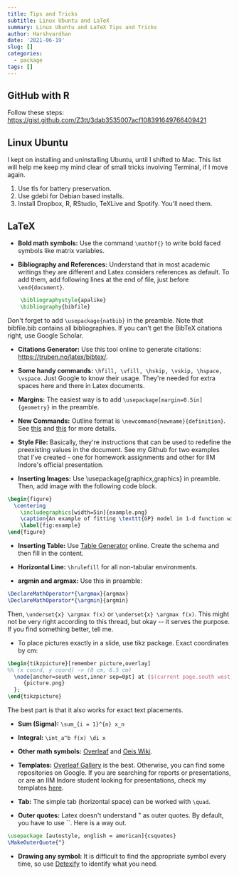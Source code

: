 ```yaml
---
title: Tips and Tricks
subtitle: Linux Ubuntu and LaTeX
summary: Linux Ubuntu and LaTeX Tips and Tricks
author: Harshvardhan
date: '2021-06-19'
slug: []
categories:
  - package
tags: []
---
```


## GitHub with R

Follow these steps: <https://gist.github.com/Z3tt/3dab3535007acf108391649766409421>

## Linux Ubuntu

I kept on installing and uninstalling Ubuntu, until I shifted to Mac. This list will help me keep my mind clear of small tricks involving Terminal, if I move again.

1.  Use tls for battery preservation.
2.  Use gdebi for Debian based installs.
3.  Install Dropbox, R, RStudio, TeXLive and Spotify. You'll need them.

## LaTeX

-   **Bold math symbols:** Use the command `\mathbf{}` to write bold faced symbols like matrix variables.

-   **Bibliography and References:** Understand that in most academic writings they are different and Latex considers references as default. To add them, add following lines at the end of file, just before `\end{document}`.

``` latex
    \bibliographystyle{apalike}
    \bibliography{bibfile}
```

Don't forget to add `\usepackage{natbib}` in the preamble. Note that bibfile.bib contains all bibliographies. If you can't get the BibTeX citations right, use Google Scholar.

-   **Citations Generator:** Use this tool online to generate citations: <https://truben.no/latex/bibtex/>.

-   **Some handy commands:** `\hfill, \vfill, \hskip, \vskip, \hspace, \vspace`. Just Google to know their usage. They're needed for extra spaces here and there in Latex documents.

-   **Margins:** The easiest way is to add `\usepackage[margin=0.5in]{geometry}` in the preamble.

-   **New Commands:** Outline format is `\newcommand{newname}{definition}`. See [this](https://www.overleaf.com/learn/latex/Commands) and [this](https://en.wikibooks.org/wiki/LaTeX/Macros#New_commands) for more details.

-   **Style File:** Basically, they're instructions that can be used to redefine the preexisting values in the document. See my Github for two examples that I've created - one for homework assignments and other for IIM Indore's official presentation.

-   **Inserting Images:** Use \\usepackage{graphicx,graphics} in preamble. Then, add image with the following code block.

``` latex
\begin{figure}
  \centering
    \includegraphics[width=5in]{example.png}
    \caption{An example of fitting \texttt{GP} model in 1-d function with seven data points.}
    \label{fig:example}
\end{figure}
```

-   **Inserting Table:** Use [Table Generator](https://www.tablesgenerator.com) online. Create the schema and then fill in the content.

-   **Horizontal Line:** `\hrulefill` for all non-tabular environments.

-   **argmin and argmax:** Use this in preamble:

``` latex
\DeclareMathOperator*{\argmax}{argmax}
\DeclareMathOperator*{\argmin}{argmin}
```

Then, `\underset{x} \argmax f(x)` or `\underset{x} \argmax f(x)`. This might not be very right according to this thread, but okay -- it serves the purpose. If you find something better, tell me.

-   To place pictures exactly in a slide, use tikz package. Exact coordinates by cm:

``` latex
\begin{tikzpicture}[remember picture,overlay]
%% (x coord, y coord) -> (0 cm, 6.5 cm)
  \node[anchor=south west,inner sep=0pt] at ($(current page.south west)+(0cm,6.5cm)$) {
     {picture.png}
  };
\end{tikzpicture}
```

The best part is that it also works for exact text placements.

-   **Sum (Sigma):** `\sum_{i = 1}^{n} x_n`

-   **Integral:** `\int_a^b f(x) \di x`

-   **Other math symbols:** [Overleaf](https://www.overleaf.com/learn/latex/List_of_Greek_letters_and_math_symbols) and [Oeis Wiki](https://oeis.org/wiki/List_of_LaTeX_mathematical_symbols).

-   **Templates:** [Overleaf Gallery](https://www.overleaf.com/gallery/) is the best. Otherwise, you can find some repositories on Google. If you are searching for reports or presentations, or are an IIM Indore student looking for presentations, check my templates [here](project/2020-05-01-latex-templates/).

-   **Tab:** The simple tab (horizontal space) can be worked with `\quad`.

-   **Outer quotes:** Latex doesn't understand " as outer quotes. By default, you have to use \`\`. Here is a way out.

``` latex
\usepackage [autostyle, english = american]{csquotes}
\MakeOuterQuote{"}
```

-   **Drawing any symbol:** It is difficult to find the appropriate symbol every time, so use [Detexify](http://detexify.kirelabs.org/classify.html) to identify what you need.
